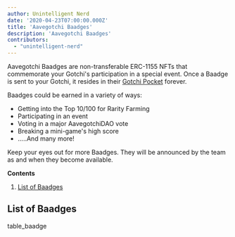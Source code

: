 ```yaml
---
author: Unintelligent Nerd
date: '2020-04-23T07:00:00.000Z'
title: 'Aavegotchi Baadges'
description: 'Aavegotchi Baadges'
contributors:
  - "unintelligent-nerd"
---
```


Aavegotchi Baadges are non-transferable ERC-1155 NFTs that commemorate your Gotchi's participation in a special event. Once a Baadge is sent to your Gotchi, it resides in their [Gotchi Pocket](/aavegotchi-profile#gotchi-pocket) forever.

Baadges could be earned in a variety of ways:

* Getting into the Top 10/100 for Rarity Farming
* Participating in an event
* Voting in a major AavegotchiDAO vote
* Breaking a mini-game's high score
* .....And many more!

Keep your eyes out for more Baadges. They will be announced by the team as and when they become available.

<div class="contentsBox">

**Contents**

<ol>
<li><a href=#list-of-baadges>List of Baadges</a></li>
</ol>

</div>

## List of Baadges

table_baadge

